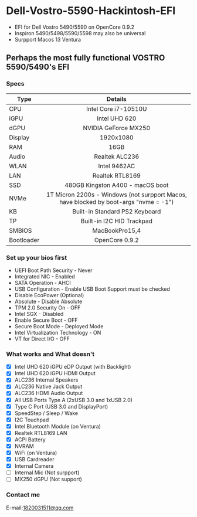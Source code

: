 # Dell-Vostro-5590-Hackintosh-EFI
* EFI for Dell Vostro 5490/5590 on OpenCore 0.9.2
* Inspiron 5490/5498/5590/5598 may also be universal
* Surpport Macos 13 Ventura

## Perhaps the most fully functional VOSTRO 5590/5490's EFI

### Specs
Type | Details
| -------------- |:----------------------------:|
CPU | Intel Core i7-10510U
iGPU | Intel UHD 620
dGPU | NVIDIA GeForce MX250
Display | 1920x1080
RAM | 16GB
Audio | Realtek ALC236
WLAN | Intel 9462AC
LAN | Realtek RTL8169
SSD | 480GB Kingston A400 - macOS boot
NVMe | 1T Micron 2200s - Windows (not surpport Macos, have blocked by boot-args "nvme = -1")
KB | Built-in Standard PS2 Keyboard
TP | Built-in I2C HID Trackpad
SMBIOS | MacBookPro15,4
Bootloader | OpenCore 0.9.2

### Set up your bios first
* UEFI Boot Path Security - Never
* Integrated NIC - Enabled
* SATA Operation - AHCI
* USB Configuration - Enable USB Boot Support must be checked
* Disable EcoPower (Optional)
* Absolute - Disable Absolute
* TPM 2.0 Security On - OFF
* Intel SGX - Disabled
* Enable Secure Boot - OFF
* Secure Boot Mode - Deployed Mode
* Intel Virtualization Technology - ON
* VT for Direct I/O - OFF

### What works and What doesn't
- [x] Intel UHD 620 iGPU eDP Output (with Backlight)
- [x] Intel UHD 620 iGPU HDMI Output
- [x] ALC236 Internal Speakers
- [x] ALC236 Native Jack Output
- [x] ALC236 HDMI Audio Output
- [x] All USB Ports Type A (2xUSB 3.0 and 1xUSB 2.0)
- [x] Type C Port (USB 3.0 and DisplayPort)
- [x] SpeedStep / Sleep / Wake
- [x] I2C Touchpad
- [x] Intel Bluetooth Module (on Ventura)
- [x] Realtek RTL8169 LAN
- [x] ACPI Battery
- [x] NVRAM
- [x] WiFi (on Ventura)
- [x] USB Cardreader
- [x] Internal Camera
- [ ] Internal Mic (Not surpport)
- [ ] MX250 dGPU (Not support)

### Contact me
E-mail:1820031511@qq.com
